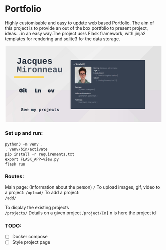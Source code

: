 # Portfolio

Highly customisable and easy to update web based Portfolio. The aim of this project is to provide an out of the box portfolio to present project, ideas... in an easy way.The project uses Flask framework, with jinja2 templates for rendering and sqlite3 for the data storage.

<p align="center">
<img src="readme_res/main_page.png" width=500> 
</p>

### Set up and run:
```
python3 -m venv .
. venv/bin/activate
pip install -r requirements.txt
export FLASK_APP=view.py
flask run
```
### Routes:

Main page: (Information about the person)
`/`
To upload images, gif, video to a project:
`/upload/`
To add a project:  
`/add/`  

To display the existing projects  
`/projects/`
Details on a given project
`/project/[n]`
n is here the project id

### TODO:  
- [ ] Docker compose  
- [ ] Style project page
